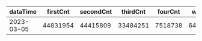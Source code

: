 |dataTime|firstCnt|secondCnt|thirdCnt|fourCnt|winCnt|vrate|wrate|
|-|-|-|-|-|-|-|-|
|2023-03-05|44831954|44415809|33484251|7518738|6485179|0%|0%|